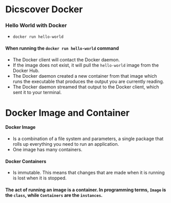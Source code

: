 # Dicscover Docker

### Hello World with Docker
- `docker run hello-world`
#### When running the `docker run hello-world` command
- The Docker client will contact the Docker daemon.
- If the image does not exist, it will pull the `hello-world` image from the Docker Hub.
- The Docker daemon created a new container from that image which runs the executable that produces the output you are currently reading.
- The Docker daemon streamed that output to the Docker client, which sent it to your terminal.

# Docker Image and Container

#### Docker Image
- Is a combination of a file system and parameters, a single package that rolls up everything you need to run an application.
- One image has many containers.

#### Docker Containers
- Is immutable. This means that changes that are made when it is running is lost when it is stopped.

#### The act of running an image is a container. In programming terms, `Image` is the `class`, while `Containers` are the `instances`.
